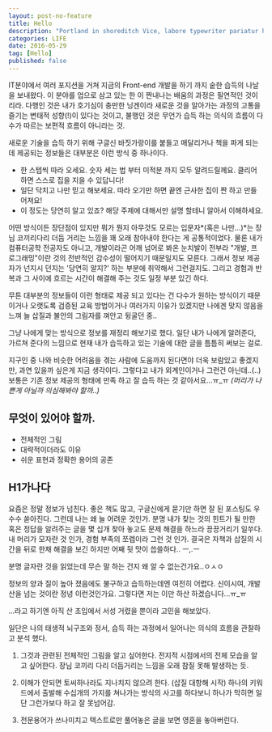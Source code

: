 ```yaml
---
layout: post-no-feature
title: Hello
description: "Portland in shoreditch Vice, labore typewriter pariatur hoodie fap sartorial Austin. Pinterest literally occupy Schlitz forage."
categories: LIFE
date: 2016-05-29
tag: [Hello]
published: false
---
```



IT분야에서 여러 포지션을 거쳐 지금의 Front-end 개발을 하기 까지 숱한 습득의 나날을 보내왔다.
이 분야를 업으로 삼고 있는 한 이 짠내나는 배움의 과정은 필연적인 것이리라.
다행인 것은 내가 호기심이 충만한 닝겐이라 새로운 것을 알아가는 과정의 고통을 즐기는 변태적 성향(!)이 있다는 것이고,
불행인 것은 무언가 습득 하는 의식의 흐름이 다수가 따르는 보편적 흐름이 아니라는 것.


새로운 기술을 습득 하기 위해 구글신 바짓가랑이를 붙들고 매달리거나 책을 파게 되는데 제공되는 정보들은
대부분은 이런 방식 중 하나이다.

- 한 스텝씩 따라 오세요. 숫자 세는 법 부터 미적분 까지 모두 알려드릴께요. 클리어하면 스스로 집을 지을 수 있답니다!
- 일단 닥치고 나만 믿고 해보세요. 따라 오기만 하면 끝엔 근사한 집이 짠 하고 만들어져요!
- 이 정도는 당연히 알고 있죠? 해당 주제에 대해서만 설명 할테니 알아서 이해하세요.

어떤 방식이든 장단점이 있지만 뭐가 뭔지 아무것도 모르는 입문자*(혹은 나만...)*는 장님 코끼리다리 더듬 거리는 느낌을 꽤 오래 참아내야 한다는 게 공통적이었다.
물론 내가 컴퓨터공학 전공자도 아니고, 개발이라곤 어깨 넘어로 봐온 눈치발이 전부라 "개발, 프로그래밍"이란 것의 전반적인 감수성이 떨어지기 때문일지도 모른다. 그래서 정보 제공자가 넌지시 던지는 '당연히 알지?' 하는 부분에 취약해서 그런걸지도. 그리고 경험과 반복과 그 사이에 흐르는 시간이 해결해 주는 것도 일정 부분 있긴 하다.

무튼 대부분의 정보들이 이런 형태로 제공 되고 있다는 건 다수가 원하는 방식이기 때문이거나 오랫도록 검증된 교육 방법이거나 여러가지 이유가 있겠지만 나에겐 맞지 않음을 느껴 늘 삽질과 불안의 그림자를 껴안고 뒹굴던 중..

그냥 나에게 맞는 방식으로 정보를 재정리 해보기로 했다.
일단 내가 나에게 알려준다, 가르쳐 준다의 느낌으로 현재 내가 습득하고 있는 기술에 대한 글을 틈틈히 써보는 걸로.

지구인 중 나와 비슷한 어려움을 겪는 사람에 도움까지 된다면야 더욱 보람있고 좋겠지만,
과연 있을까 싶은게 지금 생각이다.
그렇다고 내가 외계인이거나 그런건 아닌데..(..) 보통은 기존 정보 제공의 형태에 만족 하고 잘 습득 하는 것 같아서요...ㅠ_ㅠ *(머리가 나쁜게 아닐까 의심해봐야 할까..)*

## 무엇이 있어야 할까.
- 전체적인 그림
- 대략적이더라도 이유
- 쉬운 표현과 정확한 용어의 공존








## H1가나다


요즘은 정말 정보가 넘친다. 좋은 책도 많고, 구글신에게 묻기만 하면 잘 된 포스팅도 우수수 쏟아진다.
그런데 나는 왜 늘 어려운 것인가.
분명 내가 찾는 것의 힌트가 될 만한 혹은 정답을 알려주는 글을 몇 십개 찾아 놓고도 문제 해결을 하느라 끙끙거리기 일쑤다.
내 머리가 모자란 것 인가, 경험 부족의 쪼렙이라 그런 것 인가.
결국은 자책과 삽질의 시간을 뒤로 한채 해결을 보긴 하지만
어째 뒷 맛이 씁쓸하다.. ㅡ,.ㅡ

분명 글자란 것을 읽었는데 무슨 말 하는 건지 왜 알 수 없는건가요..ㅇㅅㅇ

정보의 양과 질이 높아 졌음에도 불구하고 습득하는데엔 여전히 어렵다.
신이시여, 개발 산을 넘는 것이란 정녕 이런것인가요.
그렇다면 저는 이만 하산 하겠습니다...ㅠ_ㅠ

...라고 하기엔 아직 산 초입에서 서성 거렸을 뿐이라 고민을 해보았다.

일단은 나의 태생적 뇌구조와 정서, 습득 하는 과정에서 일어나는 의식의 흐름을 관찰하고 분석 했다.


1. 그것과 관련된 전체적인 그림을 알고 싶어한다.
	전지적 시점에서의 전체 모습을 알고 싶어한다.
	장님 코끼리 다리 더듬거리는 느낌을 오래 참질 못해 발생하는 듯.

2. 이해가 안되면 토씨하나라도 지나치지 않으려 한다. (삽질 대항해 시작)
	하나의 키워드에서 출발해 수십개의 가지를 쳐나가는 방식의 사고를 하다보니
	하나가 막히면 일단 그런가보다 하고 잘 못넘어감.

3. 전문용어가 쓰나미치고 텍스트로만 풀어놓은 글을 보면 영혼을 놓아버린다.







<!-- 어려울수 밖에 없는가?
쉽게 이야기 해주는 사람이 없어서 인 건 아닐까.
궁극적인 목표는 늘 즐겁게 할 수 있는 것.
그럴려면 쉽고 재미있어야 한다.
큰 그림을 원한다.
무작정 따라하기 같은게 체질에 안 맞는 사람들을 위해.
일단 시작 할 수 있어야 한다.
그 뒤의 높은 산들은 작은 것을 습득한 기분이 추진력을 줄것이다.

오케이. 해보자. 같이. -->

<!-- # 혹시 당신도 이러한가? -->





